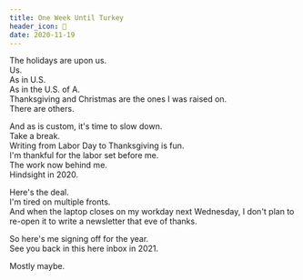 ```yaml
---
title: One Week Until Turkey
header_icon: 🦃
date: 2020-11-19
---
```


The holidays are upon us.\
Us.\
As in U.S.\
As in the U.S. of A.\
Thanksgiving and Christmas are the ones I was raised on.\
There are others.

And as is custom, it's time to slow down.\
Take a break.\
Writing from Labor Day to Thanksgiving is fun.\
I'm thankful for the labor set before me.\
The work now behind me.\
Hindsight in 2020.

Here's the deal.\
I'm tired on multiple fronts.\
And when the laptop closes on my workday next Wednesday, I don't plan to re-open it to write a newsletter that eve of thanks.

So here's me signing off for the year.\
See you back in this here inbox in 2021.

Mostly maybe.
